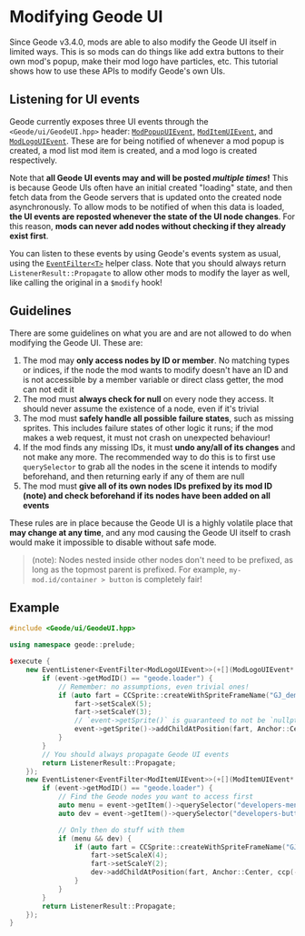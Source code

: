 # Modifying Geode UI

Since Geode v3.4.0, mods are able to also modify the Geode UI itself in limited ways. This is so mods can do things like add extra buttons to their own mod's popup, make their mod logo have particles, etc. This tutorial shows how to use these APIs to modify Geode's own UIs.

## Listening for UI events

Geode currently exposes three UI events through the `<Geode/ui/GeodeUI.hpp>` header: [`ModPopupUIEvent`](/classes/geode/ModPopupUIEvent), [`ModItemUIEvent`](/classes/geode/ModItemUIEvent), and [`ModLogoUIEvent`](/classes/geode/ModLogoUIEvent). These are for being notified of whenever a mod popup is created, a mod list mod item is created, and a mod logo is created respectively.

Note that **all Geode UI events may and will be posted _multiple times_!** This is because Geode UIs often have an initial created "loading" state, and then fetch data from the Geode servers that is updated onto the created node asynchronously. To allow mods to be notified of when this data is loaded, **the UI events are reposted whenever the state of the UI node changes**. For this reason, **mods can never add nodes without checking if they already exist first**.

You can listen to these events by using Geode's events system as usual, using the [`EventFilter<T>`](/classes/geode/EventFilter) helper class. Note that you should always return `ListenerResult::Propagate` to allow other mods to modify the layer as well, like calling the original in a `$modify` hook!

## Guidelines

There are some guidelines on what you are and are not allowed to do when modifying the Geode UI. These are:

1. The mod may **only access nodes by ID or member**. No matching types or indices, if the node the mod wants to modify doesn't have an ID and is not accessible by a member variable or direct class getter, the mod can not edit it
2. The mod must **always check for null** on every node they access. It should never assume the existence of a node, even if it's trivial
3. The mod must **safely handle all possible failure states**, such as missing sprites. This includes failure states of other logic it runs; if the mod makes a web request, it must not crash on unexpected behaviour!
4. If the mod finds any missing IDs, it must **undo any/all of its changes** and not make any more. The recommended way to do this is to first use `querySelector` to grab all the nodes in the scene it intends to modify beforehand, and then returning early if any of them are null
5. The mod must **give all of its own nodes IDs prefixed by its mod ID (note) and check beforehand if its nodes have been added on all events**

These rules are in place because the Geode UI is a highly volatile place that **may change at any time**, and any mod causing the Geode UI itself to crash would make it impossible to disable without safe mode.

> (note): Nodes nested inside other nodes don't need to be prefixed, as long as the topmost parent is prefixed. For example, `my-mod.id/container > button` is completely fair!

## Example

```cpp
#include <Geode/ui/GeodeUI.hpp>

using namespace geode::prelude;

$execute {
    new EventListener<EventFilter<ModLogoUIEvent>>(+[](ModLogoUIEvent* event) {
        if (event->getModID() == "geode.loader") {
            // Remember: no assumptions, even trivial ones!
            if (auto fart = CCSprite::createWithSpriteFrameName("GJ_demonIcon_001.png")) {
                fart->setScaleX(5);
                fart->setScaleY(3);
                // `event->getSprite()` is guaranteed to not be `nullptr` though
                event->getSprite()->addChildAtPosition(fart, Anchor::Center);
            }
        }
        // You should always propagate Geode UI events
        return ListenerResult::Propagate;
    });
    new EventListener<EventFilter<ModItemUIEvent>>(+[](ModItemUIEvent* event) {
        if (event->getModID() == "geode.loader") {
            // Find the Geode nodes you want to access first
            auto menu = event->getItem()->querySelector("developers-menu");
            auto dev = event->getItem()->querySelector("developers-button");

            // Only then do stuff with them
            if (menu && dev) {
                if (auto fart = CCSprite::createWithSpriteFrameName("GJ_demonIcon_001.png")) {
                    fart->setScaleX(4);
                    fart->setScaleY(2);
                    dev->addChildAtPosition(fart, Anchor::Center, ccp(-15, 0));
                }
            }
        }
        return ListenerResult::Propagate;
    });
}
```

